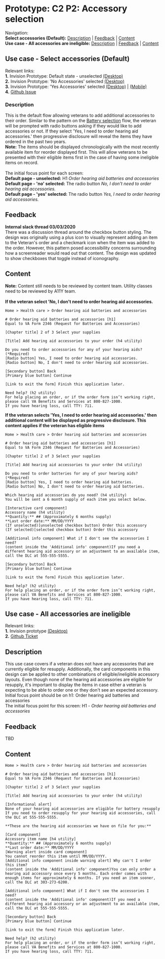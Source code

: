 # Prototype: C2 P2: Accessory selection 

Navigation: <br>
**Select accessories (Default):** [Description](https://github.com/department-of-veterans-affairs/va.gov-team/blob/master/products/medical-device-tool/design/prototype-accessory-selection.md#description) | [Feedback](https://github.com/department-of-veterans-affairs/va.gov-team/blob/master/products/medical-device-tool/design/prototype-accessory-selection.md#feedback) | [Content](https://github.com/department-of-veterans-affairs/va.gov-team/blob/master/products/medical-device-tool/design/prototype-accessory-selection.md#content)<br>
**Use case - All accessories are ineligible:** [Description](https://github.com/department-of-veterans-affairs/va.gov-team/blob/master/products/medical-device-tool/design/prototype-accessory-selection.md#description-1) | [Feedback](https://github.com/department-of-veterans-affairs/va.gov-team/blob/master/products/medical-device-tool/design/prototype-accessory-selection.md#feedback-1) | [Content](https://github.com/department-of-veterans-affairs/va.gov-team/blob/master/products/medical-device-tool/design/prototype-accessory-selection.md#content-1)<br>

## Use case - Select accessories (Default)
Relevant links: <br>
**1.** Invision Prototype: Default state - unselected [(Desktop)](https://vsateams.invisionapp.com/share/GMW8RW5BXAF) <br>
**2.** Invision Prototype: 'No Accessories' selected [(Desktop)](https://vsateams.invisionapp.com/share/4QW8RX5V6UT)<br>
**3.** Invision Prototype: 'Yes Accessories' selected [(Desktop)](https://vsateams.invisionapp.com/share/TFW8RYERW8G) | [(Mobile)](https://vsateams.invisionapp.com/share/D6W8WOU7WS4)<br>
**4.** [Github Issue](https://github.com/department-of-veterans-affairs/va.gov-team/issues/5797)

### Description
This is the default flow allowing veterans to add additional accessories to their order. Similar to the pattern on the [Battery selection](https://github.com/department-of-veterans-affairs/va.gov-team/blob/master/products/medical-device-tool/design/prototype-battery-selection.md#description) flow, the veteran will be prompted with radio buttons asking if they would like to add accessories or not. If they select 'Yes, I need to order hearing aid accessories.' then progressive disclosure will reveal the items they have ordered in the past two years. <br>
**Note:** The items should be displayed chronologically with the most recently available item for reorder displayed first. This will allow veterans to be presented with their eligible items first in the case of having some ineligible items on record. <br><br>
The initial focus point for each screen: <br>
**Default page - unselected:** H1 _Order hearing aid batteries and accessories_<br>
**Default page - 'no' selected:** The radio button _No, I don't need to order hearing aid accessories._<br>
**Default page - 'yes' selected:** The radio button _Yes, I need to order hearing aid accessories._<br>

## Feedback
**Internal slack thread 03/03/2020**<br>
There was a discussion thread around the checkbox button styling. The design was originally using a plus icon to visually represent adding an item to the Veteran's order and a checkmark icon when the item was added to the order. However, this pattern posed accessibility concerns surrounding how a screenreader would read out that content. The design was updated to show checkboxes that toggle instead of iconography. 

## Content 
**Note:** Content still needs to be reviewed by content team. Utility classes need to be reviewed by A11Y team.<br>
<br>
**If the veteran select 'No, I don't need to order hearing aid accessories.**

```
Home > Health care > Order hearing aid batteries and accessories

# Order hearing aid batteries and accessories [h1]
Equal to VA Form 2346 (Request for Batteries and Accessories)

[Chapter title] 2 of 3 Select your supplies

[Title] Add hearing aid accessories to your order (h4 utility) 

Do you need to order accessories for any of your hearing aids? (*Required)
[Radio button] Yes, I need to order hearing aid accessories.
[Radio button] No, I don't need to order hearing aid accessories. 

[Secondary button] Back
[Primary blue button] Continue

[Link to exit the form] Finish this application later.

Need help? (h2 utility)
For help placing an order, or if the order form isn’t working right, please call VA Benefits and Services at 800-827-1000.
If you have hearing loss, call TTY: 711.
```

**If the veteran selects 'Yes, I need to order hearing aid accessories.' then additional content will be displayed as progressive disclosure. This content applies if the veteran has eligible items**

```
Home > Health care > Order hearing aid batteries and accessories

# Order hearing aid batteries and accessories [h1]
Equal to VA Form 2346 (Request for Batteries and Accessories)

[Chapter title] 2 of 3 Select your supplies

[Title] Add hearing aid accessories to your order (h4 utility) 

Do you need to order batteries for any of your hearing aids? (*Required)
[Radio button] Yes, I need to order hearing aid batteries.
[Radio button] No, I don't need to order hearing aid batteries. 

Which hearing aid accessories do you need? (h4 utility)
You will be sent a 6 month supply of each item you select below. 

[Interactive card component]
Accessory name (h4 utility)
**Quantity:** ## (Approximately 6 months supply)
**Last order date:** MM/DD/YYYY
(If unselected)[unselected checkbox button) Order this accessory 
(If selected)[selected checkbox button) Order this accessory

[Additional info component] What if I don't see the accessories I need?
(content inside the 'Additional info' component)If you need a different hearing aid accessory or an adjustment to an available item, call the DLC at 555-555-5555.

[Secondary button] Back
[Primary blue button] Continue

[Link to exit the form] Finish this application later.

Need help? (h2 utility)
For help placing an order, or if the order form isn’t working right, please call VA Benefits and Services at 800-827-1000.
If you have hearing loss, call TTY: 711.
```

## Use case - All accessories are ineligible 
Relevant links:<br>
**1.** Invision prototype [(Desktop)](https://vsateams.invisionapp.com/share/G6W9N8F4TH7) <br>
**2.** [Github Ticket](https://github.com/department-of-veterans-affairs/va.gov-team/issues/5798)

## Description
This use case covers if a veteran does not have any accessories that are currently eligible for resupply. Additionally, the card components in this design can be applied to other combinations of eligible/ineligible accessory layouts. Even though none of the hearing aid accessories are eligible for resupply, it's important to display the items in case either a veteran is expecting to be able to order one or they don't see an expected accessory. Initial focus point should be on h1: Order hearing aid batteries and accessories <br>
The initial focus point for this screen: H1 - _Order hearing aid batteries and accessories_

## Feedback
TBD

## Content 
 ```
Home > Health care > Order hearing aid batteries and accessories

# Order hearing aid batteries and accessories [h1]
Equal to VA Form 2346 (Request for Batteries and Accessories)

[Chapter title] 2 of 3 Select your supplies

[Title] Add hearing aid accessories to your order (h4 utility)

[Informational alert] 
None of your hearing aid accessories are eligible for battery resupply
If you need to order resupply for your hearing aid accessories, call the DLC at 555-555-5555.

**These are the hearing aid accessories we have on file for you:**

[Card component]
Accessory item name [h4 utility]
**Quantity:** ## (Approximately 6 months supply)
**Last order date:** MM/DD/YYYY
[Warning alert inside card component] 
You cannot reorder this item until MM/DD/YYYY.
[Additional info component inside warning alert] Why can't I order this item?
(content inside the 'Additional info' component)You can only order a hearing aid accessory once every 5 months. Each order comes with enough items for approximately 6 months. If you need an item sooner, call the DLC at 303-273-6200.

[Additional info component] What if I don't see the accessories I need?
(content inside the 'Additional info' component)If you need a different hearing aid accessory or an adjustment to an available item, call the DLC at 555-555-5555.

[Secondary button] Back
[Primary blue button] Continue

[Link to exit the form] Finish this application later.

Need help? (h2 utility)
For help placing an order, or if the order form isn’t working right, please call VA Benefits and Services at 800-827-1000.
If you have hearing loss, call TTY: 711.
 ```
